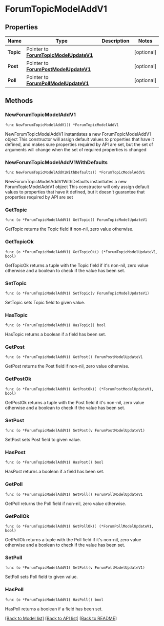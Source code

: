 # ForumTopicModelAddV1

## Properties

Name | Type | Description | Notes
------------ | ------------- | ------------- | -------------
**Topic** | Pointer to [**ForumTopicModelUpdateV1**](ForumTopicModelUpdateV1.md) |  | [optional] 
**Post** | Pointer to [**ForumPostModelUpdateV1**](ForumPostModelUpdateV1.md) |  | [optional] 
**Poll** | Pointer to [**ForumPollModelUpdateV1**](ForumPollModelUpdateV1.md) |  | [optional] 

## Methods

### NewForumTopicModelAddV1

`func NewForumTopicModelAddV1() *ForumTopicModelAddV1`

NewForumTopicModelAddV1 instantiates a new ForumTopicModelAddV1 object
This constructor will assign default values to properties that have it defined,
and makes sure properties required by API are set, but the set of arguments
will change when the set of required properties is changed

### NewForumTopicModelAddV1WithDefaults

`func NewForumTopicModelAddV1WithDefaults() *ForumTopicModelAddV1`

NewForumTopicModelAddV1WithDefaults instantiates a new ForumTopicModelAddV1 object
This constructor will only assign default values to properties that have it defined,
but it doesn't guarantee that properties required by API are set

### GetTopic

`func (o *ForumTopicModelAddV1) GetTopic() ForumTopicModelUpdateV1`

GetTopic returns the Topic field if non-nil, zero value otherwise.

### GetTopicOk

`func (o *ForumTopicModelAddV1) GetTopicOk() (*ForumTopicModelUpdateV1, bool)`

GetTopicOk returns a tuple with the Topic field if it's non-nil, zero value otherwise
and a boolean to check if the value has been set.

### SetTopic

`func (o *ForumTopicModelAddV1) SetTopic(v ForumTopicModelUpdateV1)`

SetTopic sets Topic field to given value.

### HasTopic

`func (o *ForumTopicModelAddV1) HasTopic() bool`

HasTopic returns a boolean if a field has been set.

### GetPost

`func (o *ForumTopicModelAddV1) GetPost() ForumPostModelUpdateV1`

GetPost returns the Post field if non-nil, zero value otherwise.

### GetPostOk

`func (o *ForumTopicModelAddV1) GetPostOk() (*ForumPostModelUpdateV1, bool)`

GetPostOk returns a tuple with the Post field if it's non-nil, zero value otherwise
and a boolean to check if the value has been set.

### SetPost

`func (o *ForumTopicModelAddV1) SetPost(v ForumPostModelUpdateV1)`

SetPost sets Post field to given value.

### HasPost

`func (o *ForumTopicModelAddV1) HasPost() bool`

HasPost returns a boolean if a field has been set.

### GetPoll

`func (o *ForumTopicModelAddV1) GetPoll() ForumPollModelUpdateV1`

GetPoll returns the Poll field if non-nil, zero value otherwise.

### GetPollOk

`func (o *ForumTopicModelAddV1) GetPollOk() (*ForumPollModelUpdateV1, bool)`

GetPollOk returns a tuple with the Poll field if it's non-nil, zero value otherwise
and a boolean to check if the value has been set.

### SetPoll

`func (o *ForumTopicModelAddV1) SetPoll(v ForumPollModelUpdateV1)`

SetPoll sets Poll field to given value.

### HasPoll

`func (o *ForumTopicModelAddV1) HasPoll() bool`

HasPoll returns a boolean if a field has been set.


[[Back to Model list]](../README.md#documentation-for-models) [[Back to API list]](../README.md#documentation-for-api-endpoints) [[Back to README]](../README.md)


